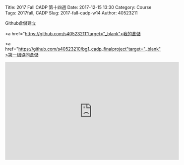 Title: 2017 Fall CADP 第十四週 
Date: 2017-12-15 13:30
Category: Course
Tags: 2017fall, CADP
Slug: 2017-fall-cadp-w14
Author: 40523211

<!-- PELICAN_END_SUMMARY -->

Github倉儲建立

<a href="https://github.com/s40523211"target="_blank">我的倉儲</a></font>

<a href="https://github.com/s40523210/bg1_cadp_finalproject"target="_blank">第一組協同倉儲</a></font>
<iframe width="560" height="315" src="https://www.youtube.com/embed/ZhecRT8YpGU" frameborder="0" gesture="media" allow="encrypted-media" allowfullscreen></iframe>